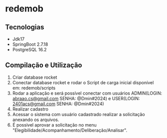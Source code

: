 # redemob

## Tecnologias

- Jdk17
- SpringBoot 2.7.18
- PostgreSQL 16.2 

## Compilação e Utilização

1) Criar database rocket
2) Conectar database rocket e rodar o Script de carga inicial disponível em: redemob/scripts
3) Rodar a aplicação e será possível conectar com usuários ADMIN(LOGIN: abraao.cs@gmail.com SENHA: @Dmin#2024) e USER(LOGIN: 2401acs@gmail.com SENHA: @Dmin#2024)
4) Realizar cadastro
5) Acessar o sistema com usuário cadastrado realizar a solicitação anexando os arquivos.
6) É possivel aprovar a solicitação no menu "Elegibilidade/Acompanhamento/Deliberação/Analisar".




